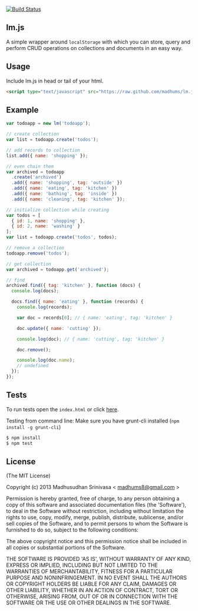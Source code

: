 [![Build Status](https://travis-ci.org/madhums/lm.js.png)](https://travis-ci.org/madhums/lm.js)

## lm.js

A simple wrapper around `localStorage` with which you can store, query and perform CRUD operations on collections and documents in an easy way.

## Usage

Include lm.js in head or tail of your html.

```html
<script type="text/javascript" src="https://raw.github.com/madhums/lm.js/master/lm.js"></script>
```

## Example

```js
var todoapp = new lm('todoapp');

// create collection
var list = todoapp.create('todos');

// add records to collection
list.add({ name: 'shopping' });

// even chain them
var archived = todoapp
  .create('archived')
  .add({ name: 'shopping', tag: 'outside' })
  .add({ name: 'eating', tag: 'kitchen' })
  .add({ name: 'bathing', tag: 'inside' })
  .add({ name: 'cleaning', tag: 'kitchen' });

// initialize collection while creating
var todos = [
  { id: 1, name: 'shopping' },
  { id: 2, name: 'washing' }
];
var list = todoapp.create('todos', todos);

// remove a collection
todoapp.remove('todos');

// get collection
var archived = todoapp.get('archived');

// find
archived.find({ tag: 'kitchen' }, function (docs) {
  console.log(docs);

  docs.find({ name: 'eating' }, function (records) {
    console.log(records);

    var doc = records[0]; // { name: 'eating', tag: 'kitchen' }

    doc.update({ name: 'cutting' });

    console.log(doc); // { name: 'cutting', tag: 'kitchen' }

    doc.remove();

    console.log(doc.name);
    // undefined
  });
});
```

## Tests
To run tests open the `index.html` or click [here](http://madhums.me/public/lm.js/).

Testing from command line: Make sure you have grunt-cli installed (`npm install -g grunt-cli`)

```sh
$ npm install
$ npm test
```

## License
(The MIT License)

Copyright (c) 2013 Madhusudhan Srinivasa < [madhums8@gmail.com](mailto:madhums8@gmail.com) >

Permission is hereby granted, free of charge, to any person obtaining a copy of this software and associated documentation files (the 'Software'), to deal in the Software without restriction, including without limitation the rights to use, copy, modify, merge, publish, distribute, sublicense, and/or sell copies of the Software, and to permit persons to whom the Software is furnished to do so, subject to the following conditions:

The above copyright notice and this permission notice shall be included in all copies or substantial portions of the Software.

THE SOFTWARE IS PROVIDED 'AS IS', WITHOUT WARRANTY OF ANY KIND, EXPRESS OR IMPLIED, INCLUDING BUT NOT LIMITED TO THE WARRANTIES OF MERCHANTABILITY, FITNESS FOR A PARTICULAR PURPOSE AND NONINFRINGEMENT. IN NO EVENT SHALL THE AUTHORS OR COPYRIGHT HOLDERS BE LIABLE FOR ANY CLAIM, DAMAGES OR OTHER LIABILITY, WHETHER IN AN ACTION OF CONTRACT, TORT OR OTHERWISE, ARISING FROM, OUT OF OR IN CONNECTION WITH THE SOFTWARE OR THE USE OR OTHER DEALINGS IN THE SOFTWARE.

